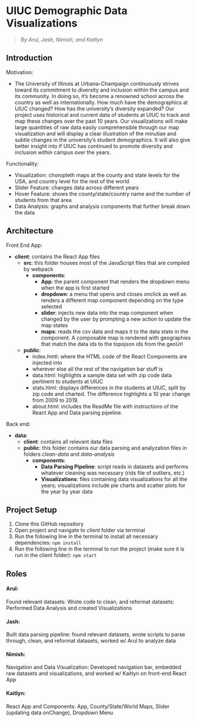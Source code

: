 # UIUC Demographic Data Visualizations
> *By Arul, Jash, Nimish, and Kaitlyn*

## Introduction 
Motivation: 
* The University of Illinois at Urbana-Champaign continuously strives toward its commitment to diversity and inclusion within the campus and its community. In doing so, it’s become a renowned school across the country as well as internationally. How much have the demographics at UIUC changed? How has the university’s diversity expanded? Our project uses historical and current data of students at UIUC to track and map these changes over the past 10 years. Our visualizations will make large quantities of raw data easily comprehensible through our map visualization and will display a clear illustration of the minutiae and subtle changes in the university’s student demographics. It will also give better insight into if UIUC has continued to promote diversity and inclusion within campus over the years.

Functionality:
* Visualization: choropleth maps at the county and state levels for the USA, and country level for the rest of the world
* Slider Feature: changes data across different years
* Hover Feature: shows the county/state/country name and the number of students from that area
* Data Analysis: graphs and analysis components that further break down the data

## Architecture
Front End App: 
* **client**: contains the React App files
  * **src**: this folder houses most of the JavaScript files that are compiled by webpack
    * **components**: 
      * **App**: the parent component that renders the dropdown menu when the app is first started
      * **dropdown**: a menu that opens and closes onclick as well as renders a different map component depending on the type selected
      * **slider**: injects new data into the map component when changed by the user by prompting a new action to update the map states
      * **maps**: reads the csv data and maps it to the data state in the component. A composable map is rendered with geographies that match the data ids to the topojson ids from the geoUrl
  * **public**: 
    * index.hmtl: where the HTML code of the React Components are injected into
    * wherever else all the rest of the navigation bar stuff is 
    * data.html: highlights a sample data set with zip code data pertinent to students at UIUC
    * stats.html: displays differences in the students at UIUC, split by zip code and charted. The difference highlights a 10 year change from 2009 to 2019.
    * about.html: includes the ReadMe file with instructions of the React App and Data parsing pipeline.

Back end: 
* **data**: 
  * **client**: contains all relevant data files
  * **public**: this folder contains our data parsing and analyzation files in folders *clean-data* and *data-analysis*
    * **components**: 
      * **Data Parsing Pipeline**: script reads in datasets and performs whatever cleaning was necessary (rids file of outliers, etc.)
      * **Visualizations**: files containing data visualizations for all the years; visualizations include pie charts and scatter plots for the year by year data

## Project Setup
1. Clone this GitHub repository
2. Open project and navigate to *client* folder via terminal
3. Run the following line in the terminal to install all necessary dependencies: 
```npm install```
4. Run the following line in the terminal to run the project (make sure it is run in the client folder): 
```npm start```

## Roles
#### Arul: 
Found relevant datasets: Wrote code to clean, and reformat datasets: Performed Data Analysis and created Visualizations
#### Jash: 
Built data parsing pipeline: found relevant datasets, wrote scripts to parse through, clean, and reformat datasets, worked w/ Arul to analyze data
#### Nimish: 
Navigation and Data Visualization: Developed navigation bar, embedded raw datasets and visualizations, and worked w/ Kaitlyn on front-end React App
#### Kaitlyn: 
React App and Components: App, County/State/World Maps, Slider (updating data onChange), Dropdown Menu

